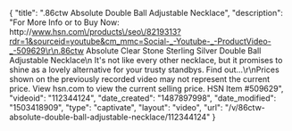 {
    "title": ".86ctw Absolute Double Ball Adjustable Necklace",
    "description": "For More Info or to Buy Now: http:\/\/www.hsn.com\/products\/seo\/8219313?rdr=1&sourceid=youtube&cm_mmc=Social-_-Youtube-_-ProductVideo-_-509629\r\n.86ctw Absolute Clear Stone Sterling Silver Double Ball Adjustable Necklace\n It's not like every other necklace, but it promises to shine as a lovely alternative for your trusty standbys. Find out...\r\nPrices shown on the previously recorded video may not represent the current price.  View hsn.com to view the current selling price. HSN Item #509629",
    "videoid": "112344124",
    "date_created": "1487897998",
    "date_modified": "1503418909",
    "type": "captivate",
    "layout": "video",
    "url": "\/v\/86ctw-absolute-double-ball-adjustable-necklace\/112344124"
}
